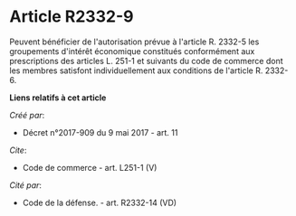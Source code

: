# Article R2332-9

Peuvent bénéficier de l'autorisation prévue à l'article R. 2332-5 les groupements d'intérêt économique constitués
conformément aux prescriptions des articles L. 251-1 et suivants du code de commerce dont les membres satisfont
individuellement aux conditions de l'article R. 2332-6.

**Liens relatifs à cet article**

_Créé par_:

  - Décret n°2017-909 du 9 mai 2017 - art. 11

_Cite_:

  - Code de commerce - art. L251-1 (V)

_Cité par_:

  - Code de la défense. - art. R2332-14 (VD)
